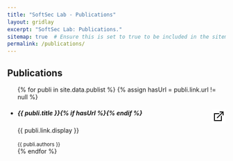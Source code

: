 ```yaml
---
title: "SoftSec Lab - Publications"
layout: gridlay
excerpt: "SoftSec Lab: Publications."
sitemap: true  # Ensure this is set to true to be included in the sitemap
permalink: /publications/
---
```


<!-- Meta tags for SEO -->
<meta name="description" content="Explore the extensive research publications from SoftSec Lab at SKKU.">
<meta name="robots" content="index, follow">
<meta name="keywords" content="SoftSec Lab, SKKU, Software Security, Publications, Research">

## Publications

<!-- Include CSS for the publication list -->
<link rel="stylesheet" type="text/css" href="/css/publications.css" media="screen,projection">

<ul class="list-group">
  {% for publi in site.data.publist %}
  {% assign hasUrl = publi.link.url != null %}
  <li class="list-group-item list-group-item-action flex-column align-items-start" {% if hasUrl %}onclick="window.open('{{ publi.link.url }}', '_blank');" style="cursor: pointer;"{% endif %}>
    <div class="d-flex w-100 justify-content-between">
      <h5 class="mb-1">{{ publi.title }}{% if hasUrl %}<img src="/images/link.png" alt="External link" class="d-inline-block align-top" style="float:right">{% endif %}</h5>
    </div>
    <p class="mb-1">{{ publi.link.display }}</p>
    <small class="text-muted">{{ publi.authors }}</small>
  </li>
  {% endfor %}
</ul>

<!-- Hidden div for SEO -->
<div style="display: none">
  {% for publi in site.data.publist %}
  <p>{{ publi.link.title }} - {{ publi.authors }}</p>
  {% endfor %}
</div>
